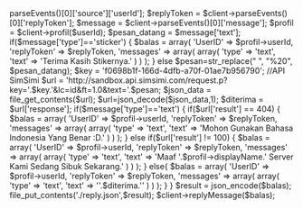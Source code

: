 <?php
/*
copyright @ medantechno.com
Modified by Ilyasa
And Modified by Farzain - zFz ( Faraaz )
2017
*/
require_once('./line_class.php');
$channelAccessToken = 'puWfNV7TWLoLnE2qzqe9Vu4NHbYa9Zoj1AbyNXD2La81u/ysGbE4ocbwdh5nATKhOUNiS5uA1B05jEcaiq+L5ljorj3q4OXq2o2MERxQPhpy9w7hhuFgrrDEWagUNpO5+3TD8nLjXI6mAELPR2OVjwdB04t89/1O/w1cDnyilFU=/Your Channel Access Token
$channelSecret = '05507f8fee7b18f4219d46d7fe4667df';//Your Channel Secret
$client = new LINEBotTiny($channelAccessToken, $channelSecret);
$userId 	= $client->parseEvents()[0]['source']['userId'];
$replyToken = $client->parseEvents()[0]['replyToken'];
$message 	= $client->parseEvents()[0]['message'];
$profil = $client->profil($userId);
$pesan_datang = $message['text'];
if($message['type']=='sticker')
{	
	$balas = array(
							'UserID' => $profil->userId,	
                                                        'replyToken' => $replyToken,							
							'messages' => array(
								array(
										'type' => 'text',									
										'text' => 'Terima Kasih Stikernya.'										
									
									)
							)
						);
						
}
else
$pesan=str_replace(" ", "%20", $pesan_datang);
$key = 'f0698b1f-166d-4dfb-a70f-01ae7b956790'; //API SimSimi
$url = 'http://sandbox.api.simsimi.com/request.p?key='.$key.'&lc=id&ft=1.0&text='.$pesan;
$json_data = file_get_contents($url);
$url=json_decode($json_data,1);
$diterima = $url['response'];
if($message['type']=='text')
{
if($url['result'] == 404)
	{
		$balas = array(
							'UserID' => $profil->userId,	
                                                        'replyToken' => $replyToken,													
							'messages' => array(
								array(
										'type' => 'text',					
										'text' => 'Mohon Gunakan Bahasa Indonesia Yang Benar :D.'
									)
							)
						);
				
	}
else
if($url['result'] != 100)
	{
		
		
		$balas = array(
							'UserID' => $profil->userId,
                                                        'replyToken' => $replyToken,														
							'messages' => array(
								array(
										'type' => 'text',					
										'text' => 'Maaf '.$profil->displayName.' Server Kami Sedang Sibuk Sekarang.'
									)
							)
						);
				
	}
	else{
		$balas = array(
							'UserID' => $profil->userId,
                                                        'replyToken' => $replyToken,														
							'messages' => array(
								array(
										'type' => 'text',					
										'text' => ''.$diterima.''
									)
							)
						);
						
	}
}
 
$result =  json_encode($balas);
file_put_contents('./reply.json',$result);
$client->replyMessage($balas);

